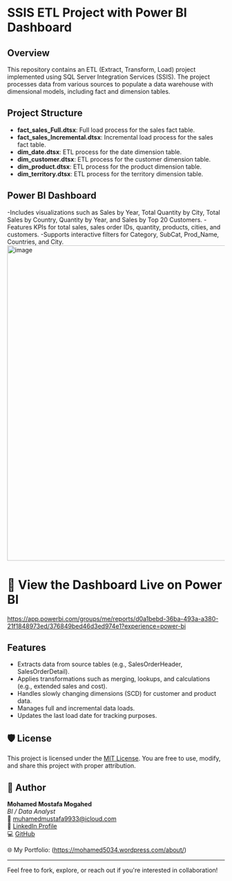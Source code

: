 # SSIS ETL Project with Power BI Dashboard

## Overview
This repository contains an ETL (Extract, Transform, Load) project implemented using SQL Server Integration Services (SSIS). The project processes data from various sources to populate a data warehouse with dimensional models, including fact and dimension tables.

## Project Structure
- **fact_sales_Full.dtsx**: Full load process for the sales fact table.
- **fact_sales_Incremental.dtsx**: Incremental load process for the sales fact table.
- **dim_date.dtsx**: ETL process for the date dimension table.
- **dim_customer.dtsx**: ETL process for the customer dimension table.
- **dim_product.dtsx**: ETL process for the product dimension table.
- **dim_territory.dtsx**: ETL process for the territory dimension table.
  
## Power BI Dashboard
-Includes visualizations such as Sales by Year, Total Quantity by City, Total Sales by Country, Quantity by Year, and Sales by Top 20 Customers.
-Features KPIs for total sales, sales order IDs, quantity, products, cities, and customers.
-Supports interactive filters for Category, SubCat, Prod_Name, Countries, and City.
<img width="1573" height="730" alt="image" src="https://github.com/user-attachments/assets/757a4415-50f6-4b8d-b816-4a70a3836b56" />
# 🔗 View the Dashboard Live on Power BI
https://app.powerbi.com/groups/me/reports/d0a1bebd-36ba-493a-a380-21f1848973ed/376849bed46d3ed974e1?experience=power-bi

## Features
- Extracts data from source tables (e.g., SalesOrderHeader, SalesOrderDetail).
- Applies transformations such as merging, lookups, and calculations (e.g., extended sales and cost).
- Handles slowly changing dimensions (SCD) for customer and product data.
- Manages full and incremental data loads.
- Updates the last load date for tracking purposes.

## 🛡️ License

This project is licensed under the [MIT License](LICENSE). You are free to use, modify, and share this project with proper attribution.

## 👤 Author

**Mohamed Mostafa Mogahed**  
*BI / Data Analyst*  
📧 muhamedmustafa9933@icloud.com  
🔗 [LinkedIn Profile](https://www.linkedin.com/in/mohamedmostafa99/)  
💻 [GitHub](https://github.com/muhamemustafa99)


🌐 My Portfolio:  (https://mohamed5034.wordpress.com/about/)

---

Feel free to fork, explore, or reach out if you're interested in collaboration!
